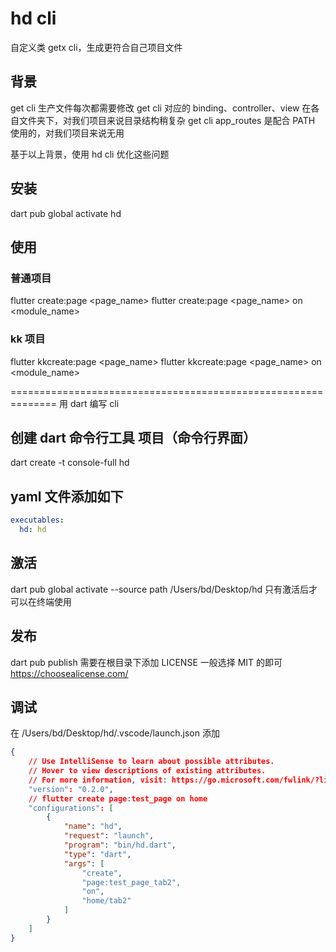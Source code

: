 # hd cli
自定义类 getx cli，生成更符合自己项目文件

## 背景
get cli 生产文件每次都需要修改
get cli 对应的 binding、controller、view 在各自文件夹下，对我们项目来说目录结构稍复杂
get cli app_routes 是配合 PATH 使用的，对我们项目来说无用

基于以上背景，使用 hd cli 优化这些问题

## 安装
dart pub global activate hd

## 使用
### 普通项目
flutter create:page <page_name>
flutter create:page <page_name> on <module_name>

### kk 项目
flutter kkcreate:page <page_name>
flutter kkcreate:page <page_name> on <module_name>

============================================================== 用 dart 编写 cli
## 创建 dart 命令行工具 项目（命令行界面）
dart create -t console-full hd  

## yaml 文件添加如下
```yaml
executables:
  hd: hd
```

## 激活
dart pub global activate --source path /Users/bd/Desktop/hd
只有激活后才可以在终端使用

## 发布
dart pub publish
需要在根目录下添加  LICENSE
一般选择 MIT 的即可
https://choosealicense.com/

## 调试
在 /Users/bd/Desktop/hd/.vscode/launch.json 添加
```json
{
    // Use IntelliSense to learn about possible attributes.
    // Hover to view descriptions of existing attributes.
    // For more information, visit: https://go.microsoft.com/fwlink/?linkid=830387
    "version": "0.2.0",
    // flutter create page:test_page on home
    "configurations": [
        {
            "name": "hd",
            "request": "launch",
            "program": "bin/hd.dart",
            "type": "dart",
            "args": [
                "create",
                "page:test_page_tab2",
                "on",
                "home/tab2"
            ]
        }
    ]
}
```


